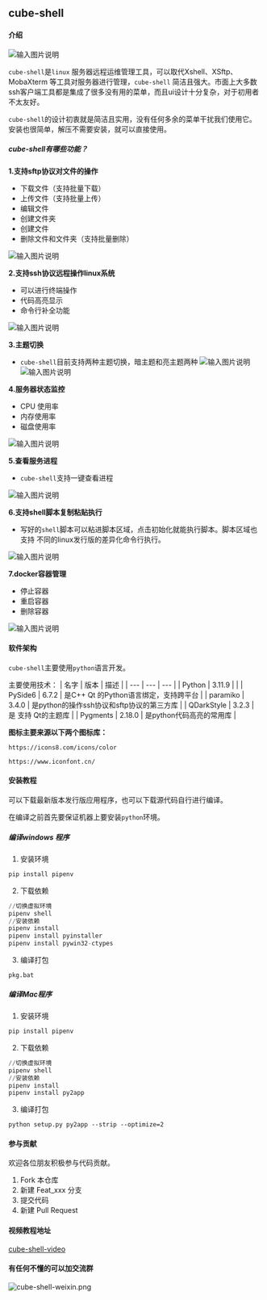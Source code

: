 ## cube-shell

#### 介绍

![输入图片说明](docs/images/docs-log.png)

`cube-shell`是`linux` 服务器远程运维管理工具，可以取代Xshell、XSftp、MobaXterm 等工具对服务器进行管理，`cube-shell` 简洁且强大。市面上大多数ssh客户端工具都是集成了很多没有用的菜单，而且ui设计十分复杂，对于初用者不太友好。

`cube-shell`的设计初衷就是简洁且实用，没有任何多余的菜单干扰我们使用它。安装也很简单，解压不需要安装，就可以直接使用。

##### cube-shell有哪些功能？

**1.支持sftp协议对文件的操作**
- 下载文件（支持批量下载）
- 上传文件（支持批量上传）
- 编辑文件
- 创建文件夹
- 创建文件
- 删除文件和文件夹（支持批量删除）

![输入图片说明](docs/images/1.png)

**2.支持ssh协议远程操作linux系统**
- 可以进行终端操作
- 代码高亮显示
- 命令行补全功能

![输入图片说明](test/2.webp)


**3.主题切换**
- `cube-shell`目前支持两种主题切换，暗主题和亮主题两种
![输入图片说明](test/3.webp)
![输入图片说明](test/4.webp)

**4.服务器状态监控**
- CPU 使用率
- 内存使用率
- 磁盘使用率

![输入图片说明](test/5.webp)


**5.查看服务进程**
- `cube-shell`支持一键查看进程

![输入图片说明](test/6.webp)

**6.支持shell脚本复制粘贴执行**

- 写好的`shell`脚本可以粘进脚本区域，点击初始化就能执行脚本。脚本区域也支持 不同的linux发行版的差异化命令行执行。

![输入图片说明](test/7.webp)

**7.docker容器管理**
- 停止容器
- 重启容器
- 删除容器

![输入图片说明](test/8.webp)

    
#### 软件架构
`cube-shell`主要使用`python`语言开发。

主要使用技术：
|   名字  |  版本   |  描述   |
| --- | --- | --- |
|  Python   |  3.11.9   |     |
|  PySide6  |  6.7.2   |  是C++ Qt 的Python语言绑定，支持跨平台   |
|  paramiko   |  3.4.0   |  是python的操作ssh协议和sftp协议的第三方库   |
|  QDarkStyle   |  3.2.3   |  是 支持 Qt的主题库   |
|  Pygments   |   2.18.0  |  是python代码高亮的常用库   |

**图标主要来源以下两个图标库：**

`https://icons8.com/icons/color`

`https://www.iconfont.cn/`

#### 安装教程
可以下载最新版本发行版应用程序，也可以下载源代码自行进行编译。

在编译之前首先要保证机器上要安装`python`环境。

##### 编译windows 程序
1.  安装环境
``` python
pip install pipenv
```
2.  下载依赖
``` python
//切换虚拟环境
pipenv shell
//安装依赖
pipenv install
pipenv install pyinstaller
pipenv install pywin32-ctypes
```
3.  编译打包
```
pkg.bat
```
##### 编译Mac程序
1.  安装环境
``` python
pip install pipenv
```
2.  下载依赖
``` python
//切换虚拟环境
pipenv shell
//安装依赖
pipenv install
pipenv install py2app
```
3.  编译打包
```
python setup.py py2app --strip --optimize=2
```

#### 参与贡献
欢迎各位朋友积极参与代码贡献。

1.  Fork 本仓库
2.  新建 Feat_xxx 分支
3.  提交代码
4.  新建 Pull Request

#### 视频教程地址
[cube-shell-video](https://mp.weixin.qq.com/s/ntDuDipnCqN4v2Y4Urzo6w)

#### 有任何不懂的可以加交流群
![cube-shell-weixin.png](docs/images/weixin.png)
